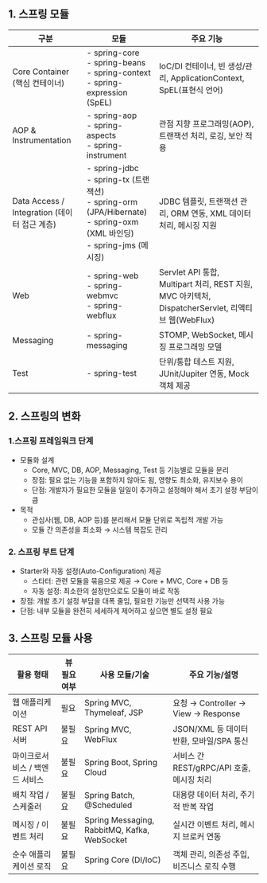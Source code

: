 ## 1. 스프링 모듈
| 구분                                        | 모듈                                                                                                                                      | 주요 기능                                                                               |
| ----------------------------------------- | --------------------------------------------------------------------------------------------------------------------------------------- | ----------------------------------------------------------------------------------- |
| Core Container (핵심 컨테이너)              | - spring-core<br>- spring-beans<br>- spring-context<br>- spring-expression (SpEL)                                       | IoC/DI 컨테이너, 빈 생성/관리, ApplicationContext, SpEL(표현식 언어)                              |
| AOP & Instrumentation                 | - spring-aop<br>- spring-aspects<br>- spring-instrument                                                                     | 관점 지향 프로그래밍(AOP), 트랜잭션 처리, 로깅, 보안 적용                                                |
| Data Access / Integration (데이터 접근 계층) | - spring-jdbc<br>- spring-tx (트랜잭션)<br>- spring-orm (JPA/Hibernate)<br>- spring-oxm (XML 바인딩)<br>- spring-jms (메시징) | JDBC 템플릿, 트랜잭션 관리, ORM 연동, XML 데이터 처리, 메시징 지원                                       |
| Web                                   | - spring-web<br>- spring-webmvc<br>- spring-webflux                                                                         | Servlet API 통합, Multipart 처리, REST 지원, MVC 아키텍처, DispatcherServlet, 리액티브 웹(WebFlux) |
| Messaging                             | - spring-messaging                                                                                                                  | STOMP, WebSocket, 메시징 프로그래밍 모델                                                      |
| Test                                  | - spring-test                                                                                                                       | 단위/통합 테스트 지원, JUnit/Jupiter 연동, Mock 객체 제공                                          |

## 2. 스프링의 변화
### 1.스프링 프레임워크 단계
- 모듈화 설계
  - Core, MVC, DB, AOP, Messaging, Test 등 기능별로 모듈을 분리
  - 장점: 필요 없는 기능을 포함하지 않아도 됨, 영향도 최소화, 유지보수 용이
  - 단점: 개발자가 필요한 모듈을 일일이 추가하고 설정해야 해서 초기 설정 부담이 큼
- 목적
  - 관심사(웹, DB, AOP 등)를 분리해서 모듈 단위로 독립적 개발 가능
  - 모듈 간 의존성을 최소화 → 시스템 복잡도 관리

### 2. 스프링 부트 단계
- Starter와 자동 설정(Auto-Configuration) 제공
  - 스타터: 관련 모듈을 묶음으로 제공 → Core + MVC, Core + DB 등
  - 자동 설정: 최소한의 설정만으로도 모듈이 바로 작동
- 장점: 개발 초기 설정 부담을 대폭 줄임, 필요한 기능만 선택적 사용 가능
- 단점: 내부 모듈을 완전히 세세하게 제어하고 싶으면 별도 설정 필요

## 3. 스프링 모듈 사용
| 활용 형태             | 뷰 필요 여부 | 사용 모듈/기술                                     | 주요 기능/설명                          |
| ----------------- | ------- | -------------------------------------------- | --------------------------------- |
| 웹 애플리케이션          | 필요      | Spring MVC, Thymeleaf, JSP                   | 요청 → Controller → View → Response |
| REST API 서버       | 불필요     | Spring MVC, WebFlux                          | JSON/XML 등 데이터 반환, 모바일/SPA 통신     |
| 마이크로서비스 / 백엔드 서비스 | 불필요     | Spring Boot, Spring Cloud                    | 서비스 간 REST/gRPC/API 호출, 메시징 처리    |
| 배치 작업 / 스케줄러      | 불필요     | Spring Batch, @Scheduled                     | 대용량 데이터 처리, 주기적 반복 작업             |
| 메시징 / 이벤트 처리      | 불필요     | Spring Messaging, RabbitMQ, Kafka, WebSocket | 실시간 이벤트 처리, 메시지 브로커 연동            |
| 순수 애플리케이션 로직      | 불필요     | Spring Core (DI/IoC)                         | 객체 관리, 의존성 주입, 비즈니스 로직 수행         |
